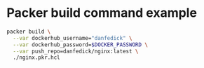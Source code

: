 
# Packer build command example

```bash  
packer build \
  --var dockerhub_username="danfedick" \
  --var dockerhub_password=$DOCKER_PASSWORD \
  --var push_repo=danfedick/nginx:latest \
  ./nginx.pkr.hcl
```
